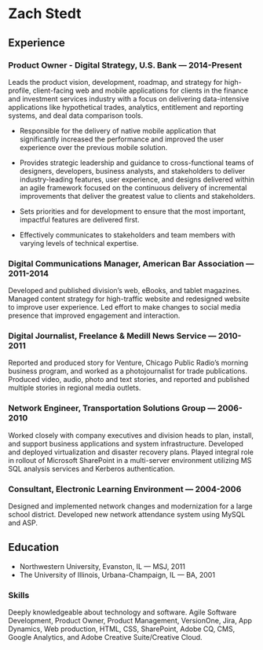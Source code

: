 # Zach Stedt
## Experience
### Product Owner - Digital Strategy, U.S. Bank — 2014-Present 
Leads the product vision, development, roadmap, and strategy for high-profile, client-facing web and mobile applications for clients in the finance and investment services industry with a focus on delivering data-intensive applications like hypothetical trades, analytics, entitlement and reporting systems, and deal data comparison tools.

- Responsible for the delivery of native mobile application that significantly increased the performance and improved the user experience over the previous mobile solution.  

- Provides strategic leadership and guidance to cross-functional teams of designers, developers, business analysts, and stakeholders to deliver industry-leading features, user experience, and designs delivered within an agile framework focused on the continuous delivery of incremental improvements that deliver the greatest value to clients and stakeholders. 

- Sets priorities and for development to ensure that the most important, impactful features are delivered first. 

- Effectively communicates to stakeholders and team members with varying levels of technical expertise.  

### Digital Communications Manager, American Bar Association — 2011-2014
Developed and published division’s web, eBooks, and tablet magazines.
Managed content strategy for high-traffic website and redesigned website to improve user experience.
Led effort to make changes to social media presence that improved engagement and interaction.

### Digital Journalist, Freelance & Medill News Service — 2010-2011
Reported and produced story for Venture, Chicago Public Radio’s morning business program, and worked as a photojournalist for trade publications.
Produced video, audio, photo and text stories, and reported and published multiple stories in regional media outlets.

### Network Engineer, Transportation Solutions Group — 2006-2010
Worked closely with company executives and division heads to plan, install, and support business applications and system infrastructure.
Developed and deployed virtualization and disaster recovery plans.
Played integral role in rollout of Microsoft SharePoint in a multi-server environment utilizing MS SQL analysis services and Kerberos authentication.

### Consultant, Electronic Learning Environment — 2004-2006
Designed and implemented network changes and modernization for a large school district.
Developed new network attendance system using MySQL and ASP.

## Education
- Northwestern University, Evanston, IL — MSJ, 2011
- The University of Illinois, Urbana-Champaign, IL — BA, 2001

### Skills
Deeply knowledgeable about technology and software. Agile Software Development, Product Owner, Product Management, VersionOne, Jira, App Dynamics, Web production, HTML, CSS, SharePoint, Adobe CQ, CMS, Google Analytics, and Adobe Creative Suite/Creative Cloud.
